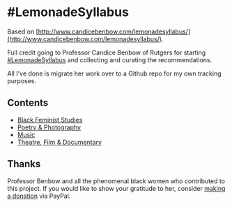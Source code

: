 # #LemonadeSyllabus

Based on [http://www.candicebenbow.com/lemonadesyllabus/](http://www.candicebenbow.com/lemonadesyllabus/).

Full credit going to Professor Candice Benbow of Rutgers for starting [#LemonadeSyllabus](https://twitter.com/hashtag/LemonadeSyllabus?src=hash) and collecting and curating the recommendations.

All I've done is migrate her work over to a Github repo for my own tracking purposes.

## Contents

- [Black Feminist Studies](black-feminist.md)
- [Poetry & Photography](poetry.md)
- [Music](music.md)
- [Theatre, Film & Documentary](film.md)

## Thanks
Professor Benbow and all the phenomenal black women who contributed to this project. If you would like to show your gratitude to her, consider [making a donation](https://www.paypal.me/CandiceBenbow) via PayPal.
